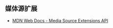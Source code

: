 ## 媒体源扩展

- [MDN Web Docs - Media Source Extensions API](https://developer.mozilla.org/zh-CN/docs/Web/API/Media_Source_Extensions_API)
